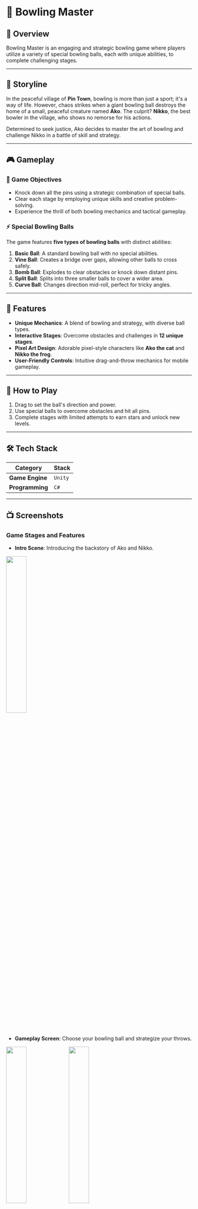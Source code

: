 # 🎳 Bowling Master

## 🚀 Overview

Bowling Master is an engaging and strategic bowling game where players utilize a variety of special bowling balls, each with unique abilities, to complete challenging stages.

---

## 📖 Storyline

In the peaceful village of **Pin Town**, bowling is more than just a sport; it's a way of life. However, chaos strikes when a giant bowling ball destroys the home of a small, peaceful creature named **Ako**. The culprit? **Nikko**, the best bowler in the village, who shows no remorse for his actions.

Determined to seek justice, Ako decides to master the art of bowling and challenge Nikko in a battle of skill and strategy.

---

## 🎮 Gameplay

### 🎯 Game Objectives
- Knock down all the pins using a strategic combination of special balls.
- Clear each stage by employing unique skills and creative problem-solving.
- Experience the thrill of both bowling mechanics and tactical gameplay.

### ⚡ Special Bowling Balls
The game features **five types of bowling balls** with distinct abilities:
1. **Basic Ball**: A standard bowling ball with no special abilities.
2. **Vine Ball**: Creates a bridge over gaps, allowing other balls to cross safely.
3. **Bomb Ball**: Explodes to clear obstacles or knock down distant pins.
4. **Split Ball**: Splits into three smaller balls to cover a wider area.
5. **Curve Ball**: Changes direction mid-roll, perfect for tricky angles.

---

## 🎨 Features

- **Unique Mechanics**: A blend of bowling and strategy, with diverse ball types.
- **Interactive Stages**: Overcome obstacles and challenges in **12 unique stages**.
- **Pixel Art Design**: Adorable pixel-style characters like **Ako the cat** and **Nikko the frog**.
- **User-Friendly Controls**: Intuitive drag-and-throw mechanics for mobile gameplay.

---

## 🚀 How to Play

1. Drag to set the ball's direction and power.
2. Use special balls to overcome obstacles and hit all pins.
3. Complete stages with limited attempts to earn stars and unlock new levels.

---

## 🛠️ Tech Stack

| **Category**     | **Stack**   |
|-------------------|-------------|
| **Game Engine**   | `Unity`     |
| **Programming**   | `C#`        |

---

## 📺 Screenshots

### Game Stages and Features
- **Intro Scene**: Introducing the backstory of Ako and Nikko.

<img src="https://github.com/user-attachments/assets/7e7414ad-5e3e-4f4e-b8f2-fbe2c446331b" width="33%"/>

- **Gameplay Screen**: Choose your bowling ball and strategize your throws.

<img src="https://github.com/user-attachments/assets/1405d516-9324-4f35-a54b-207335f27092" width="33%"/>
<img src="https://github.com/user-attachments/assets/ec904264-038d-4b67-a12f-5ce07fadc1e8" width="33%"/>
<img src="https://github.com/user-attachments/assets/9b8715d7-7643-4a87-ac01-437424fc3ab6" width="33%"/>

---

## 👥 Team

| **Name**   | **Role**                   | **Contributions**                                                                                                                                         |
|------------|----------------------------|-----------------------------------------------------------------------------------------------------------------------------------------------------------|
| **Jeong Lee** | Frontend, Visual Design   | Created art assets, story scenes, and stage designs. Developed UI/UX features and local data systems.                                                     |
| **Yurae No** | Backend, System Developer | Designed the game system architecture and gameplay mechanics, including ball physics and special skill programming.                                        |

---
